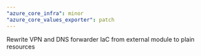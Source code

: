 ```yaml
---
"azure_core_infra": minor
"azure_core_values_exporter": patch
---
```


Rewrite VPN and DNS forwarder IaC from external module to plain resources
